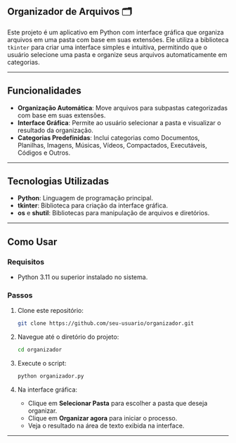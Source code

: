 ## Organizador de Arquivos 🗂️

Este projeto é um aplicativo em Python com interface gráfica que organiza arquivos em uma pasta com base em suas extensões. Ele utiliza a biblioteca `tkinter` para criar uma interface simples e intuitiva, permitindo que o usuário selecione uma pasta e organize seus arquivos automaticamente em categorias.

---

## Funcionalidades

- **Organização Automática**: Move arquivos para subpastas categorizadas com base em suas extensões.
- **Interface Gráfica**: Permite ao usuário selecionar a pasta e visualizar o resultado da organização.
- **Categorias Predefinidas**: Inclui categorias como Documentos, Planilhas, Imagens, Músicas, Vídeos, Compactados, Executáveis, Códigos e Outros.

---

## Tecnologias Utilizadas

- **Python**: Linguagem de programação principal.
- **tkinter**: Biblioteca para criação da interface gráfica.
- **os** e **shutil**: Bibliotecas para manipulação de arquivos e diretórios.

---

## Como Usar

### Requisitos
- Python 3.11 ou superior instalado no sistema.

### Passos
1. Clone este repositório:
   ```bash
   git clone https://github.com/seu-usuario/organizador.git
   ```
2. Navegue até o diretório do projeto:
   ```bash
   cd organizador
   ```
3. Execute o script:
   ```bash
   python organizador.py
   ```

4. Na interface gráfica:
   - Clique em **Selecionar Pasta** para escolher a pasta que deseja organizar.
   - Clique em **Organizar agora** para iniciar o processo.
   - Veja o resultado na área de texto exibida na interface.

---
